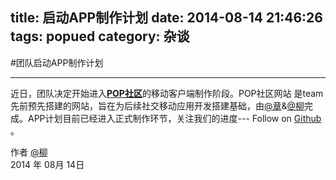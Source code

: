 title: 启动APP制作计划
date: 2014-08-14 21:46:26
tags: popued
category: 杂谈
---
#团队启动APP制作计划

------

近日，团队决定开始进入[**POP社区**][1]的移动客户端制作阶段。POP社区网站 是team先前预先搭建的网站，旨在为后续社交移动应用开发搭建基础，由[@章][2]&[@柳][3]完成。APP计划目前已经进入正式制作环节，关注我们的进度--- Follow on [Github][4] 。



作者 [@柳][3]     
2014 年 08月 14日 



[1]: http://m.popued.com/
[2]: http://www.huangang.net/
[3]: http://2dm.org/
[4]: https://github.com/popued/app